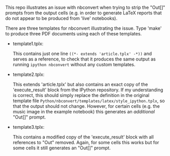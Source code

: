 This repo illustrates an issue with nbconvert when trying to strip the "Out[]"
prompts from the output cells (e.g. in order to generate LaTeX reports that do
not appear to be produced from 'live' notebooks).

There are three templates for nbconvert illustrating the issue. Type 'make' to
produce three PDF documents using each of these templates.

  - template1.tplx:

    This contains just one line `((*- extends 'article.tplx' -*))` and serves
    as a reference, to check that it produces the same output as running
    `ipython nbconvert` without any custom templates.

  - template2.tplx:

    This extends 'article.tplx' but also contains an exact copy of the 'execute_result'
    block from the IPython repository. If my understanding is correct, this should
    simply replace the definition in the original template file
    `Python/nbconvert/templates/latex/style_ipython.tplx`, so that the output
    should not change. However, for certain cells (e.g. the music image in the
    example notebook) this generates an *additional* "Out[]" prompt.

  - template3.tplx:

    This contains a modified copy of the 'execute_result' block with all references
    to "Out" removed. Again, for some cells this works but for some cells it still
    generates an "Out[]" prompt.
